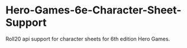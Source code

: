 Hero-Games-6e-Character-Sheet-Support
=====================================
Roll20 api support for character sheets for 6th edition Hero Games.